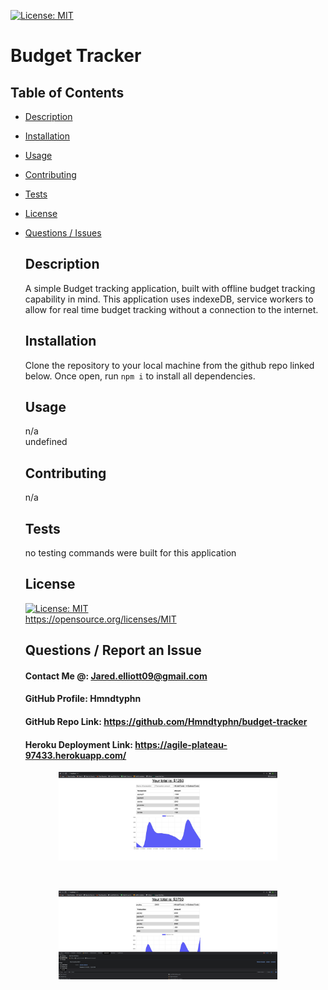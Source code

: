 [![License: MIT](https://img.shields.io/badge/License-MIT-yellow.svg)](https://opensource.org/licenses/MIT)
  # Budget Tracker
## Table of Contents 
* [Description](#Description)  <br>
* [Installation](#Installation)<br>
* [Usage](#Usage)<br>
* [Contributing](#Contributing)<br>
* [Tests](#Tests)<br>
* [License](#License)<br>
* [Questions / Issues](#Questions)<br>
  ## Description
  A simple Budget tracking application, built with offline budget tracking capability in mind. This application uses indexeDB, service workers to allow for real time budget tracking without a connection to the internet.
  ## Installation
  Clone the repository to your local machine from the github repo linked below. Once open, run `npm i` to install all dependencies. 
  ## Usage
  n/a<br>
  undefined
  ## Contributing
  n/a <br>
  
  
  ## Tests
  no testing commands were built for this application
  
  ## License
  [![License: MIT](https://img.shields.io/badge/License-MIT-yellow.svg)](https://opensource.org/licenses/MIT)
  <br>
  https://opensource.org/licenses/MIT 
  ## Questions / Report an Issue
  #### Contact Me @: Jared.elliott09@gmail.com<br>
  #### GitHub Profile: Hmndtyphn
  #### GitHub Repo Link: https://github.com/Hmndtyphn/budget-tracker
  #### Heroku Deployment Link: https://agile-plateau-97433.herokuapp.com/

<p align="center">
  <img src="images/Screen Shot 2021-12-17 at 11.54.19 AM.png" width="350" title="hover text" alt="">
</p> <br>

<p align="center">
  <img src="images/Screen Shot 2021-12-17 at 11.55.06 AM.png" width="350" title="hover text" alt="">
</p> <br>